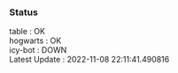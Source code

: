 ### Status


table : OK  
hogwarts : OK  
icy-bot : DOWN  
Latest Update : 2022-11-08 22:11:41.490816
